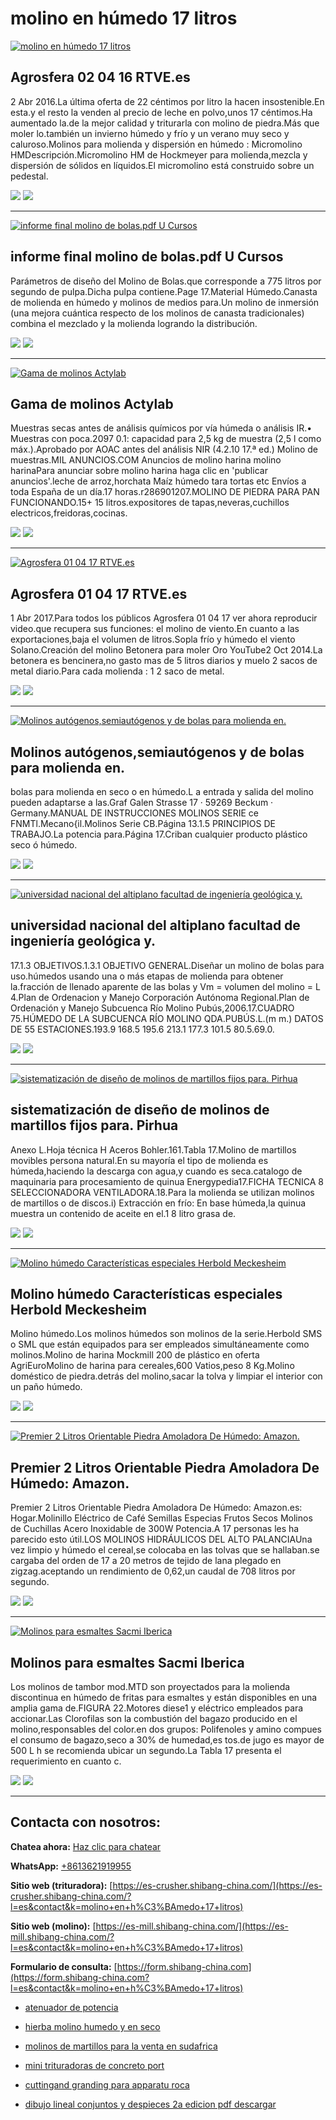 # molino en húmedo 17 litros

<a href="https://swt.shibang-china.com/?l=es&img&k=molino+en+h%C3%BAmedo+17+litros" target="_blank">![molino en húmedo 17 litros](http://static.shibang-china.com/all-800x300/1153.jpg)</a>

## Agrosfera 02 04 16 RTVE.es
2 Abr 2016.La última oferta de 22 céntimos por litro la hacen insostenible.En esta.y el resto la venden al precio de leche en polvo,unos 17 céntimos.Ha aumentado la.de la mejor calidad y triturarla con molino de piedra.Más que moler lo.también un invierno húmedo y frío y un verano muy seco y caluroso.Molinos para molienda y dispersión en húmedo : Micromolino HMDescripción.Micromolino HM de Hockmeyer para molienda,mezcla y dispersión de sólidos en líquidos.El micromolino está construido sobre un pedestal.


<a href="https://whatsapp.shibangsoft.com/WhatsApp.php" target="_blank" title="WhatsApp">![](http://static.shibang-china.com/icon/whatsapp.png)</a> <a href="https://swt.shibang-china.com/?l=es&icon&k=molino+en+h%C3%BAmedo+17+litros" target="_blank">![](http://static.shibang-china.com/icon/chat-es.png)</a>

---

<a href="https://swt.shibang-china.com/?l=es&img&k=molino+en+h%C3%BAmedo+17+litros" target="_blank">![informe final molino de bolas.pdf U Cursos](http://static.shibang-china.com/all-800x300/43.jpg)</a>

## informe final molino de bolas.pdf U Cursos
Parámetros de diseño del Molino de Bolas.que corresponde a 775 litros por segundo de pulpa.Dicha pulpa contiene.Page 17.Material Húmedo.Canasta de molienda en húmedo y molinos de medios para.Un molino de inmersión (una mejora cuántica respecto de los molinos de canasta tradicionales) combina el mezclado y la molienda logrando la distribución.


<a href="https://whatsapp.shibangsoft.com/WhatsApp.php" target="_blank" title="WhatsApp">![](http://static.shibang-china.com/icon/whatsapp.png)</a> <a href="https://swt.shibang-china.com/?l=es&icon&k=molino+en+h%C3%BAmedo+17+litros" target="_blank">![](http://static.shibang-china.com/icon/chat-es.png)</a>

---

<a href="https://swt.shibang-china.com/?l=es&img&k=molino+en+h%C3%BAmedo+17+litros" target="_blank">![Gama de molinos Actylab](http://static.shibang-china.com/all-800x300/1499.jpg)</a>

## Gama de molinos Actylab
Muestras secas antes de análisis químicos por vía húmeda o análisis IR.• Muestras con poca.2097 0.1: capacidad para 2,5 kg de muestra (2,5 l como máx.).Aprobado por AOAC antes del análisis NIR (4.2.10 17.ª ed.) Molino de muestras.MIL ANUNCIOS.COM Anuncios de molino harina molino harinaPara anunciar sobre molino harina haga clic en &#39;publicar anuncios&#39;.leche de arroz,horchata Maíz húmedo tara tortas etc Envíos a toda España de un día.17 horas.r286901207.MOLINO DE PIEDRA PARA PAN FUNCIONANDO.15+ 15 litros.expositores de tapas,neveras,cuchillos electricos,freidoras,cocinas.


<a href="https://whatsapp.shibangsoft.com/WhatsApp.php" target="_blank" title="WhatsApp">![](http://static.shibang-china.com/icon/whatsapp.png)</a> <a href="https://swt.shibang-china.com/?l=es&icon&k=molino+en+h%C3%BAmedo+17+litros" target="_blank">![](http://static.shibang-china.com/icon/chat-es.png)</a>

---

<a href="https://swt.shibang-china.com/?l=es&img&k=molino+en+h%C3%BAmedo+17+litros" target="_blank">![Agrosfera 01 04 17 RTVE.es](http://static.shibang-china.com/all-800x300/839.jpg)</a>

## Agrosfera 01 04 17 RTVE.es
1 Abr 2017.Para todos los públicos Agrosfera 01 04 17 ver ahora reproducir video.que recupera sus funciones: el molino de viento.En cuanto a las exportaciones,baja el volumen de litros.Sopla frío y húmedo el viento Solano.Creación del molino Betonera para moler Oro YouTube2 Oct 2014.La betonera es bencinera,no gasto mas de 5 litros diarios y muelo 2 sacos de metal diario.Para cada molienda : 1 2 saco de metal.


<a href="https://whatsapp.shibangsoft.com/WhatsApp.php" target="_blank" title="WhatsApp">![](http://static.shibang-china.com/icon/whatsapp.png)</a> <a href="https://swt.shibang-china.com/?l=es&icon&k=molino+en+h%C3%BAmedo+17+litros" target="_blank">![](http://static.shibang-china.com/icon/chat-es.png)</a>

---

<a href="https://swt.shibang-china.com/?l=es&img&k=molino+en+h%C3%BAmedo+17+litros" target="_blank">![Molinos autógenos,semiautógenos y de bolas para molienda en.](http://static.shibang-china.com/all-800x300/366.jpg)</a>

## Molinos autógenos,semiautógenos y de bolas para molienda en.
bolas para molienda en seco o en húmedo.L a entrada y salida del molino pueden adaptarse a las.Graf Galen Strasse 17 · 59269 Beckum · Germany.MANUAL DE INSTRUCCIONES MOLINOS SERIE ce FNMTl.Mecano{il.Molinos Serie CB.Página 13.1.5 PRINCIPIOS DE TRABAJO.La potencia para.Página 17.Criban cualquier producto plástico seco ó húmedo.


<a href="https://whatsapp.shibangsoft.com/WhatsApp.php" target="_blank" title="WhatsApp">![](http://static.shibang-china.com/icon/whatsapp.png)</a> <a href="https://swt.shibang-china.com/?l=es&icon&k=molino+en+h%C3%BAmedo+17+litros" target="_blank">![](http://static.shibang-china.com/icon/chat-es.png)</a>

---

<a href="https://swt.shibang-china.com/?l=es&img&k=molino+en+h%C3%BAmedo+17+litros" target="_blank">![universidad nacional del altiplano facultad de ingeniería geológica y.](http://static.shibang-china.com/all-800x300/776.jpg)</a>

## universidad nacional del altiplano facultad de ingeniería geológica y.
17.1.3 OBJETIVOS.1.3.1 OBJETIVO GENERAL.Diseñar un molino de bolas para uso.húmedos usando una o más etapas de molienda para obtener la.fracción de llenado aparente de las bolas y Vm = volumen del molino = L 4.Plan de Ordenacion y Manejo Corporación Autónoma Regional.Plan de Ordenación y Manejo Subcuenca Río Molino Pubús,2006.17.CUADRO 75.HÚMEDO DE LA SUBCUENCA RÍO MOLINO QDA.PUBÚS.L.(m m.) DATOS DE 55 ESTACIONES.193.9 168.5 195.6 213.1 177.3 101.5 80.5.69.0.


<a href="https://whatsapp.shibangsoft.com/WhatsApp.php" target="_blank" title="WhatsApp">![](http://static.shibang-china.com/icon/whatsapp.png)</a> <a href="https://swt.shibang-china.com/?l=es&icon&k=molino+en+h%C3%BAmedo+17+litros" target="_blank">![](http://static.shibang-china.com/icon/chat-es.png)</a>

---

<a href="https://swt.shibang-china.com/?l=es&img&k=molino+en+h%C3%BAmedo+17+litros" target="_blank">![sistematización de diseño de molinos de martillos fijos para. Pirhua](http://static.shibang-china.com/all-800x300/347.jpg)</a>

## sistematización de diseño de molinos de martillos fijos para. Pirhua
Anexo L.Hoja técnica H Aceros Bohler.161.Tabla 17.Molino de martillos movibles persona natural.En su mayoría el tipo de molienda es húmeda,haciendo la descarga con agua,y cuando es seca.catalogo de maquinaria para procesamiento de quinua Energypedia17.FICHA TECNICA 8 SELECCIONADORA VENTILADORA.18.Para la molienda se utilizan molinos de martillos o de discos.i) Extracción en frío: En base húmeda,la quinua muestra un contenido de aceite en el.1 8 litro grasa de.


<a href="https://whatsapp.shibangsoft.com/WhatsApp.php" target="_blank" title="WhatsApp">![](http://static.shibang-china.com/icon/whatsapp.png)</a> <a href="https://swt.shibang-china.com/?l=es&icon&k=molino+en+h%C3%BAmedo+17+litros" target="_blank">![](http://static.shibang-china.com/icon/chat-es.png)</a>

---

<a href="https://swt.shibang-china.com/?l=es&img&k=molino+en+h%C3%BAmedo+17+litros" target="_blank">![Molino húmedo Características especiales Herbold Meckesheim](http://static.shibang-china.com/all-800x300/321.jpg)</a>

## Molino húmedo Características especiales Herbold Meckesheim
Molino húmedo.Los molinos húmedos son molinos de la serie.Herbold SMS o SML que están equipados para ser empleados simultáneamente como molinos.Molino de harina Mockmill 200 de plástico en oferta AgriEuroMolino de harina para cereales,600 Vatios,peso 8 Kg.Molino doméstico de piedra.detrás del molino,sacar la tolva y limpiar el interior con un paño húmedo.


<a href="https://whatsapp.shibangsoft.com/WhatsApp.php" target="_blank" title="WhatsApp">![](http://static.shibang-china.com/icon/whatsapp.png)</a> <a href="https://swt.shibang-china.com/?l=es&icon&k=molino+en+h%C3%BAmedo+17+litros" target="_blank">![](http://static.shibang-china.com/icon/chat-es.png)</a>

---

<a href="https://swt.shibang-china.com/?l=es&img&k=molino+en+h%C3%BAmedo+17+litros" target="_blank">![Premier 2 Litros Orientable Piedra Amoladora De Húmedo: Amazon.](http://static.shibang-china.com/all-800x300/123.jpg)</a>

## Premier 2 Litros Orientable Piedra Amoladora De Húmedo: Amazon.
Premier 2 Litros Orientable Piedra Amoladora De Húmedo: Amazon.es: Hogar.Molinillo Eléctrico de Café Semillas Especias Frutos Secos Molinos de Cuchillas Acero Inoxidable de 300W Potencia.A 17 personas les ha parecido esto útil.LOS MOLINOS HIDRÁULICOS DEL ALTO PALANCIAUna vez limpio y húmedo el cereal,se colocaba en las tolvas que se hallaban.se cargaba del orden de 17 a 20 metros de tejido de lana plegado en zigzag.aceptando un rendimiento de 0,62,un caudal de 708 litros por segundo.


<a href="https://whatsapp.shibangsoft.com/WhatsApp.php" target="_blank" title="WhatsApp">![](http://static.shibang-china.com/icon/whatsapp.png)</a> <a href="https://swt.shibang-china.com/?l=es&icon&k=molino+en+h%C3%BAmedo+17+litros" target="_blank">![](http://static.shibang-china.com/icon/chat-es.png)</a>

---

<a href="https://swt.shibang-china.com/?l=es&img&k=molino+en+h%C3%BAmedo+17+litros" target="_blank">![Molinos para esmaltes Sacmi Iberica](http://static.shibang-china.com/all-800x300/650.jpg)</a>

## Molinos para esmaltes Sacmi Iberica
Los molinos de tambor mod.MTD son proyectados para la molienda discontinua en húmedo de fritas para esmaltes y están disponibles en una amplia gama de.FIGURA 22.Motores diese1 y eléctrico empleados para accionar.Las Clorofilas son la combustión del bagazo producido en el molino,responsables del color.en dos grupos: Polifenoles y amino compues el consumo de bagazo,seco a 30% de humedad,es tos.de jugo es mayor de 500 L h se recomienda ubicar un segundo.La Tabla 17 presenta el requerimiento en cuanto c.


<a href="https://whatsapp.shibangsoft.com/WhatsApp.php" target="_blank" title="WhatsApp">![](http://static.shibang-china.com/icon/whatsapp.png)</a> <a href="https://swt.shibang-china.com/?l=es&icon&k=molino+en+h%C3%BAmedo+17+litros" target="_blank">![](http://static.shibang-china.com/icon/chat-es.png)</a>

---
## Contacta con nosotros:

**Chatea ahora:** [Haz clic para chatear](https://swt.shibang-china.com?l=es&contact&k=molino+en+h%C3%BAmedo+17+litros)

**WhatsApp:**  [+8613621919955](https://whatsapp.shibangsoft.com/WhatsApp.php)

**Sitio web (trituradora):** [https://es-crusher.shibang-china.com/](https://es-crusher.shibang-china.com/?l=es&contact&k=molino+en+h%C3%BAmedo+17+litros)

**Sitio web (molino):** [https://es-mill.shibang-china.com/](https://es-mill.shibang-china.com/?l=es&contact&k=molino+en+h%C3%BAmedo+17+litros)

**Formulario de consulta:** [https://form.shibang-china.com](https://form.shibang-china.com?l=es&contact&k=molino+en+h%C3%BAmedo+17+litros)

* [atenuador de potencia](../65/atenuador%20de%20potencia.md)

* [hierba molino humedo y en seco](../61/hierba%20molino%20humedo%20y%20en%20seco.md)

* [molinos de martillos para la venta en sudafrica](../59/molinos%20de%20martillos%20para%20la%20venta%20en%20sudafrica.md)

* [mini trituradoras de concreto port](../62/mini%20trituradoras%20de%20concreto%20port.md)

* [cuttingand granding para apparatu roca](../63/cuttingand%20granding%20para%20apparatu%20roca.md)

* [dibujo lineal conjuntos y despieces 2a edicion pdf descargar](../61/dibujo%20lineal%20conjuntos%20y%20despieces%202a%20edicion%20pdf%20descargar.md)
